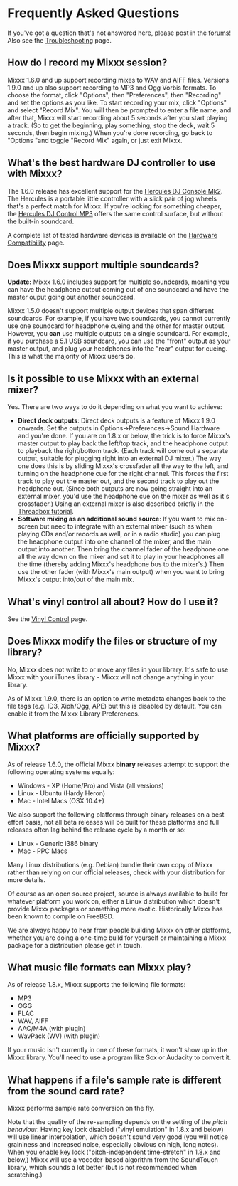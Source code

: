 # Frequently Asked Questions

If you've got a question that's not answered here, please post in the
[forums](http://www.mixxx.org/forums)\! Also see the
[Troubleshooting](Troubleshooting) page.

## How do I record my Mixxx session?

Mixxx 1.6.0 and up support recording mixes to WAV and AIFF files.
Versions 1.9.0 and up also support recording to MP3 and Ogg Vorbis
formats. To choose the format, click "Options", then "Preferences", then
"Recording" and set the options as you like. To start recording your
mix, click "Options" and select "Record Mix". You will then be prompted
to enter a file name, and after that, Mixxx will start recording about 5
seconds after you start playing a track. (So to get the beginning, play
something, stop the deck, wait 5 seconds, then begin mixing.) When
you're done recording, go back to "Options "and toggle "Record Mix"
again, or just exit Mixxx.

## What's the best hardware DJ controller to use with Mixxx?

The 1.6.0 release has excellent support for the [Hercules DJ Console
Mk2](http://www.hercules.com/us/DJ-Music/bdd/p/13/dj-console-mk2-traktor-3-le).
The Hercules is a portable little controller with a slick pair of jog
wheels that's a perfect match for Mixxx. If you're looking for something
cheaper, the [Hercules DJ Control
MP3](http://www.hercules.com/showpage.php?swcty=UK&p=126&b=0&f=0) offers
the same control surface, but without the built-in soundcard.

A complete list of tested hardware devices is available on the [Hardware
Compatibility](Hardware%20Compatibility) page.

## Does Mixxx support multiple soundcards?

**Update:** Mixxx 1.6.0 includes support for multiple soundcards,
meaning you can have the headphone output coming out of one soundcard
and have the master ouput going out another soundcard.

Mixxx 1.5.0 doesn't support multiple output devices that span different
soundcards. For example, if you have two soundcards, you cannot
currently use one soundcard for headphone cueing and the other for
master output. However, you **can** use multiple outputs on a single
soundcard. For example, if you purchase a 5.1 USB soundcard, you can use
the "front" output as your master output, and plug your headphones into
the "rear" output for cueing. This is what the majority of Mixxx users
do.

## Is it possible to use Mixxx with an external mixer?

Yes. There are two ways to do it depending on what you want to achieve:

  - **Direct deck outputs**: Direct deck outputs is a feature of Mixxx
    1.9.0 onwards. Set the outputs in Options-\>Preferences-\>Sound
    Hardware and you're done. If you are on 1.8.x or below, the trick is
    to force Mixxx's master output to play back the left/top track, and
    the headphone output to playback the right/bottom track. (Each track
    will come out a separate output, suitable for plugging right into an
    external DJ mixer.) The way one does this is by sliding Mixxx's
    crossfader all the way to the left, and turning on the headphone cue
    for the right channel. This forces the first track to play out the
    master out, and the second track to play out the headphone out.
    (Since both outputs are now going straight into an external mixer,
    you'd use the headphone cue on the mixer as well as it's
    crossfader.) Using an external mixer is also described briefly in
    the [Threadbox
    tutorial](http://mixxx.sourceforge.net/wiki/index.php/Threadbox_Tutorial#Using_an_External_Mixer_or_MIDI_Device).
  - **Software mixing as an additional sound source**: If you want to
    mix on-screen but need to integrate with an external mixer (such as
    when playing CDs and/or records as well, or in a radio studio) you
    can plug the headphone output into one channel of the mixer, and the
    main output into another. Then bring the channel fader of the
    headphone one all the way down on the mixer and set it to play in
    your headphones all the time (thereby adding Mixxx's headphone bus
    to the mixer's.) Then use the other fader (with Mixxx's main output)
    when you want to bring Mixxx's output into/out of the main mix.

## What's vinyl control all about? How do I use it?

See the [Vinyl Control](Vinyl%20Control) page.

## Does Mixxx modify the files or structure of my library?

No, Mixxx does not write to or move any files in your library. It's safe
to use Mixxx with your iTunes library - Mixxx will not change anything
in your library.

As of Mixxx 1.9.0, there is an option to write metadata changes back to
the file tags (e.g. ID3, Xiph/Ogg, APE) but this is disabled by default.
You can enable it from the Mixxx Library Preferences.

## What platforms are officially supported by Mixxx?

As of release 1.6.0, the official Mixxx **binary** releases attempt to
support the following operating systems equally:

  - Windows - XP (Home/Pro) and Vista (all versions)
  - Linux - Ubuntu (Hardy Heron)
  - Mac - Intel Macs (OSX 10.4+)

We also support the following platforms through binary releases on a
best effort basis, not all beta releases will be built for these
platforms and full releases often lag behind the release cycle by a
month or so:

  - Linux - Generic i386 binary
  - Mac - PPC Macs

Many Linux distributions (e.g. Debian) bundle their own copy of Mixxx
rather than relying on our official releases, check with your
distribution for more details.

Of course as an open source project, source is always available to build
for whatever platform you work on, either a Linux distribution which
doesn't provide Mixxx packages or something more exotic. Historically
Mixxx has been known to compile on FreeBSD.

We are always happy to hear from people building Mixxx on other
platforms, whether you are doing a one-time build for yourself or
maintaining a Mixxx package for a distribution please get in touch.

## What music file formats can Mixxx play?

As of release 1.8.x, Mixxx supports the following file formats:

  - MP3
  - OGG
  - FLAC
  - WAV, AIFF
  - AAC/M4A (with plugin)
  - WavPack (WV) (with plugin)

If your music isn't currently in one of these formats, it won't show up
in the Mixxx library. You'll need to use a program like Sox or Audacity
to convert it.

## What happens if a file's sample rate is different from the sound card rate?

Mixxx performs sample rate conversion on the fly.

Note that the quality of the re-sampling depends on the setting of the
*pitch behaviour*. Having key lock disabled ("vinyl emulation" in 1.8.x
and below) will use linear interpolation, which doesn't sound very good
(you will notice graininess and increased noise, especially obvious on
high, long notes). When you enable key lock ("pitch-independent
time-stretch" in 1.8.x and below,) Mixxx will use a vocoder-based
algorithm from the SoundTouch library, which sounds a lot better (but is
not recommended when scratching.)
